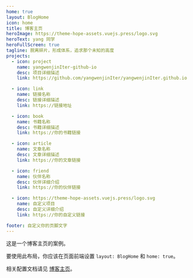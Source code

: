```yaml
---
home: true
layout: BlogHome
icon: home
title: 博客主页
heroImage: https://theme-hope-assets.vuejs.press/logo.svg
heroText: yang 同学
heroFullScreen: true
tagline: 脱离碎片，形成体系，追求那个未知的高度
projects:
  - icon: project
    name: yangwenjinIter-github-io
    desc: 项目详细描述
    link: https://github.com/yangwenjinIter/yangwenjinIter.github.io

  - icon: link
    name: 链接名称
    desc: 链接详细描述
    link: https://链接地址

  - icon: book
    name: 书籍名称
    desc: 书籍详细描述
    link: https://你的书籍链接

  - icon: article
    name: 文章名称
    desc: 文章详细描述
    link: https://你的文章链接

  - icon: friend
    name: 伙伴名称
    desc: 伙伴详细介绍
    link: https://你的伙伴链接

  - icon: https://theme-hope-assets.vuejs.press/logo.svg
    name: 自定义项目
    desc: 自定义详细介绍
    link: https://你的自定义链接

footer: 自定义你的页脚文字
---
```


这是一个博客主页的案例。

要使用此布局，你应该在页面前端设置 `layout: BlogHome` 和 `home: true`。

相关配置文档请见 [博客主页](https://theme-hope.vuejs.press/zh/guide/blog/home.html)。
